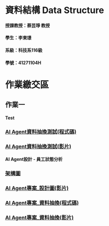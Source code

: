 # 資料結構 Data Structure
#### 授課教授：蔡芸琤 教授
#### 學生：李東璟
#### 系級：科技系116級
#### 學號：41271104H
# 作業繳交區
## 作業一
#### Test
### [AI Agent資料抽換測試(程式碼)](https://github.com/Jeremy6789/Bus-AI-agent/blob/main/dataAgent2.py)
### [AI Agent資料抽換測試(影片)](https://youtu.be/3jxrZ2d7-y0)
#### AI Agent設計 - 員工狀態分析
### [架構圖](https://github.com/Jeremy6789/Employee-AI-Agent/blob/c3f66054afc6e2156446f66a8ddfd3752f37de27/AI%20Agent%20%E8%A8%AD%E8%A8%88%E6%9E%B6%E6%A7%8B.png?raw=true)
### [AI Agent專案_設計圖(影片)](https://youtu.be/CjUdn8RBDXY)
### [AI Agent專案_資料抽換(程式碼)](https://github.com/Jeremy6789/Employee-AI-Agent/blob/main/dataAgent3.py)
### [AI Agent專案_資料抽換(影片)](https://youtu.be/CGrjYb2Zs5Q)
